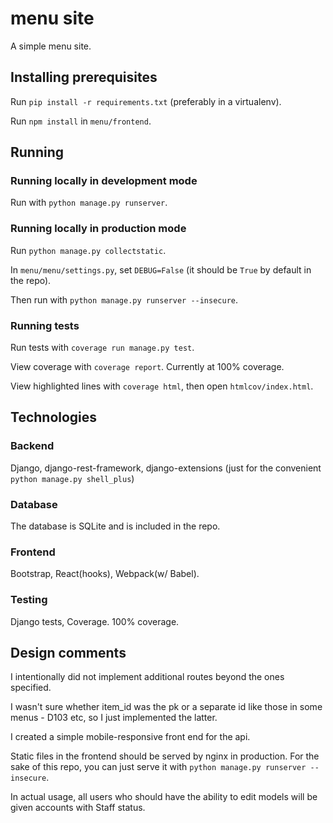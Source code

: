 # menu site

A simple menu site.

## Installing prerequisites

Run `pip install -r requirements.txt` (preferably in a virtualenv).

Run `npm install` in `menu/frontend`.

## Running

### Running locally in development mode

Run with `python manage.py runserver`.

### Running locally in production mode

Run `python manage.py collectstatic`.

In `menu/menu/settings.py`, set `DEBUG=False` (it should be `True` by default in the repo).

Then run with `python manage.py runserver --insecure`.

### Running tests

Run tests with `coverage run manage.py test`.

View coverage with `coverage report`. Currently at 100% coverage.

View highlighted lines with `coverage html`, then open `htmlcov/index.html`.

## Technologies

### Backend

Django, django-rest-framework, django-extensions (just for the convenient `python manage.py shell_plus`)

### Database

The database is SQLite and is included in the repo.

### Frontend

Bootstrap, React(hooks), Webpack(w/ Babel).

### Testing

Django tests, Coverage. 100% coverage.

## Design comments

I intentionally did not implement additional routes beyond the ones specified.

I wasn't sure whether item_id was the pk or a separate id like those in some menus - D103 etc, so I just implemented the latter.

I created a simple mobile-responsive front end for the api.

Static files in the frontend should be served by nginx in production. For the sake of this repo, you can just serve it with `python manage.py runserver --insecure`.

In actual usage, all users who should have the ability to edit models will be given accounts with Staff status.
